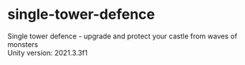 # single-tower-defence
Single tower defence - upgrade and protect your castle from waves of monsters <br/>
Unity version: 2021.3.3f1
